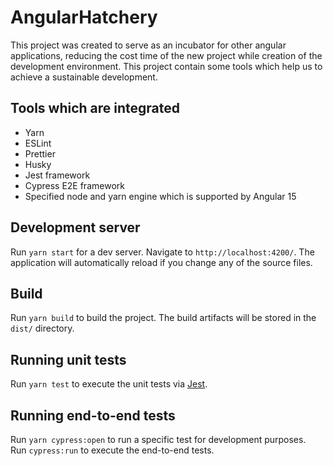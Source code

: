 # AngularHatchery

This project was created to serve as an incubator for other angular applications, reducing the cost time of the
new project while creation of the development environment. This project contain some tools which help us to achieve a
sustainable development.

## Tools which are integrated

- Yarn
- ESLint
- Prettier
- Husky
- Jest framework
- Cypress E2E framework
- Specified node and yarn engine which is supported by Angular 15

## Development server

Run `yarn start` for a dev server. Navigate to `http://localhost:4200/`. The application will automatically reload if
you change any of the source files.

## Build

Run `yarn build` to build the project. The build artifacts will be stored in the `dist/` directory.

## Running unit tests

Run `yarn test` to execute the unit tests via [Jest](https://jestjs.io/).

## Running end-to-end tests

Run `yarn cypress:open` to run a specific test for development purposes.\
Run `cypress:run` to execute the end-to-end tests.
